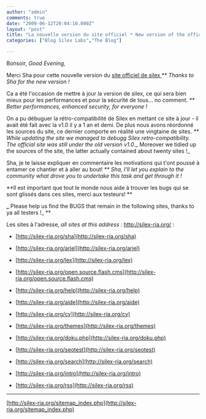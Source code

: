 ```yaml
---
author: "admin"
comments: true
date: "2009-06-12T20:04:10.000Z"
layout: "post"
title: "La nouvelle version du site officiel * New version of the official site"
categories: ["Blog Silex Labs","The Blog"]

---
```

Bonsoir, _Good Evening,_

Merci Sha pour cette nouvelle version du [site officiel de silex ](http://silex-ria.org)_** Thanks to Sha for the new version !_[
](http://silex-ria.org)

Ca a été l'occasion de mettre à jour la version de silex, ce qui sera bien mieux pour les performances et pour la sécurité de tous... no comment. _** Better performances, enhanced security, for everyone !_

On a pu débuguer la rétro-compatibilité de Silex en mettant ce site à jour - il avait été fait avec la v1.0 il y a 1 an et demi. De plus nous avons réordonné les sources du site, ce dernier comporte en réalité une vingtaine de sites. _** While updating the site we managed to debugg Silex retro-compatibility. The official site was still under the old version v1.0_._ Moreover we tidied up the sources of the site, the latter actually contained about twenty sites !_

Sha, je te laisse expliquer en commentaire les motivations qui t'ont poussé à entamer ce chantier et à aller au bout! _** Sha, I'll let you explain to the community what drove you to undertake this task and get through it !_

**Il est important que tout le monde nous aide à trouver les bugs qui se sont glissés dans ces sites, merci aux testeurs! **

**_** Please help us find the BUGS that remain in the following sites, thanks to ya all testers !_
**

Les sites à l'adresse, _all sites at this address :_ http://silex-ria.org/ :




  * [http://silex-ria.org/sha](http://silex-ria.org/sha)


  * [http://silex-ria.org/ariel](http://silex-ria.org/ariel)


  * [http://silex-ria.org/lex](http://silex-ria.org/lex)


  * [http://silex-ria.org/open.source.flash.cms](http://silex-ria.org/open.source.flash.cms)


  * [http://silex-ria.org/help](http://silex-ria.org/help)


  * [http://silex-ria.org/aide](http://silex-ria.org/aide)


  * [](http://silex-ria.org/aide)[http://silex-ria.org/cv](http://silex-ria.org/cv)


  * [http://silex-ria.org/themes](http://silex-ria.org/themes)


  * [http://silex-ria.org/doku.php](http://silex-ria.org/doku.php)


  * [http://silex-ria.org/seotest](http://silex-ria.org/seotest)


  * [http://silex-ria.org/search](http://silex-ria.org/search)


  * [http://silex-ria.org/intro](http://silex-ria.org/intro)


  * [http://silex-ria.org/rss](http://silex-ria.org/rss)


---

[http://silex-ria.org/sitemap_index.php](http://silex-ria.org/sitemap_index.php)


